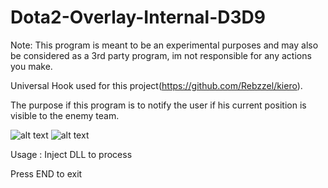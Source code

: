 # Dota2-Overlay-Internal-D3D9
Note: This program is meant to be an experimental purposes and may also be considered as a 3rd party program, im not responsible for any actions you make.

Universal Hook used for this project(https://github.com/Rebzzel/kiero).

The purpose if this program is to notify the user if his current position is visible to the enemy team.

![alt text](https://i.ibb.co/BfcqXsr/Screenshot-28.png)
![alt text](https://i.ibb.co/3pnwzdG/Screenshot-29.png)


Usage :
Inject DLL to process

Press END to exit
